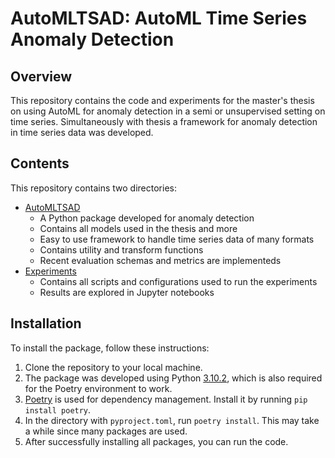 # AutoMLTSAD: AutoML Time Series Anomaly Detection

## Overview

This repository contains the code and experiments for the master's thesis on using AutoML for anomaly detection in a semi or unsupervised setting on time series. Simultaneously with thesis a framework for anomaly detection in time series data was developed.

## Contents
This repository contains two directories:
- [AutoMLTSAD](/../../tree/main/automltsad)
    - A Python package developed for anomaly detection
    - Contains all models used in the thesis and more
    - Easy to use framework to handle time series data of many formats
    - Contains utility and transform functions
    - Recent evaluation schemas and metrics are implementeds
- [Experiments](experiments/README.md)
    - Contains all scripts and configurations used to run the experiments
    - Results are explored in Jupyter notebooks

## Installation
To install the package, follow these instructions:
1. Clone the repository to your local machine.
2. The package was developed using Python [3.10.2](https://www.python.org/downloads/release/python-3102/), which is also required for the Poetry environment to work.
3. [Poetry](https://python-poetry.org/) is used for dependency management. Install it by running `pip install poetry`.
4. In the directory with `pyproject.toml`, run `poetry install`. This may take a while since many packages are used.
5. After successfully installing all packages, you can run the code.
